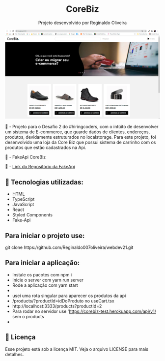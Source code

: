 <h1 align="center">CoreBiz</h1>
<p align="center">Projeto desenvolvido por Reginaldo Oliveira</p>

<img src="./tela1.png">


📖 - Projeto para o Desafio 2 do #hiringcoders, com o intúito de desenvolver um sistema de E-commerce, que guarde dados de clientes, endereços, produtos, devidamente
estruturados no localstorage. Para este projeto, foi desenvolvido uma loja da Core Biz que possui sistema de carrinho com os produtos que estão cadastrados na Api.

📖 - FakeApi CoreBiz 

📖 - <a href="https://github.com/reginaldo007oliveira">Link do Repositório da FakeApi</a>

<h2>🚀 Tecnologias utilizadas: </h2>

- HTML
- TypeScript
- JavaScript
- React
- Styled Components
- Fake-Api

<h2>Para iniciar o projeto use: </h2>
git clone https://github.com/Reginaldo007oliveira/webdev21.git
<h2>Para iniciar a aplicação:</h2>

- Instale os pacotes com npm i
- Inicie o server com yarn run server
- Rode a aplicação com yarn start
- 
- usei uma rota singular para aparecer os produtos da api
- /products/?productId=idDoProduto no useCart.tsx 
- http://localhost:3333/products?productId=2
- Para rodar no servidor use 'https://corebiz-test.herokuapp.com/api/v1/ sem o products
- 

<h2>📝 Licença</h2>
Esse projeto está sob a licença MIT. Veja o arquivo LICENSE para mais detalhes.
